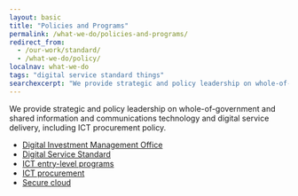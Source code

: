 ```yaml
---
layout: basic
title: "Policies and Programs"
permalink: /what-we-do/policies-and-programs/
redirect_from:
  - /our-work/standard/
  - /what-we-do/policy/
localnav: what-we-do
tags: "digital service standard things"
searchexcerpt: "We provide strategic and policy leadership on whole-of-government and shared information and communications technology and digital service delivery, including ICT procurement policy."
---
```


We provide strategic and policy leadership on whole-of-government and shared information and communications technology and digital service delivery, including ICT procurement policy.

<ul class="list-small">

  <li>
    <a href="{{site.baseurl}}/what-we-do/policies-and-programs/digital-investment-management-office/">Digital Investment Management Office</a>
  </li>
  <li>
    <a href="{{site.baseurl}}/what-we-do/policies-and-programs/standard/">Digital Service Standard</a>
  </li>
  <li>
    <a href="{{site.baseurl}}/what-we-do/policies-and-programs/ict-entry/">ICT entry-level programs</a>
  </li>
  <li>
    <a href="{{site.baseurl}}/what-we-do/policies-and-programs/ict-procurement/">ICT procurement</a>
  </li>
  <li>
    <a href="{{site.baseurl}}/what-we-do/policies-and-programs/secure-cloud/">Secure cloud</a>
  </li>
   
</ul>
